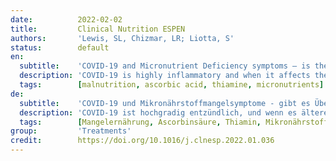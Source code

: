 ```yaml
---
date:          2022-02-02
title:         Clinical Nutrition ESPEN
authors:       'Lewis, SL, Chizmar, LR; Liotta, S'
status:        default
en:
  subtitle:    'COVID-19 and Micronutrient Deficiency symptoms – is there some overlap?'
  description: 'COVID-19 is highly inflammatory and when it affects the elderly who have multiple comorbidities, the risk of malnutrition is high. The aim of this review is to highlight the evidence for COVID-19 and risk for malnutrition (macro- and micro-nutrient deficiency) sharing two case reports. We report two cases of patients with COVID-19. The first case includes a 75-year-old male with increasing confusion, delirium and malnutrition once he had clinically resolved from his COVID-19 diagnosis. The patient had a number of comorbidities and was treated with diuretics before and after his hospital admission. He was treated with intravenous thiamine and enteral nutrition. The second case includes a 77-year-old male with diabetes who presented with suspected vitamin C deficiency likely due to chronic aspirin use nearly two weeks prior to being diagnosed with pneumonia and COVID-19. The patient recovered from his COVID-19 diagnosis but continued to decline nutritionally and was readmitted sixty days later with failure to thrive. The first case had significant improvements in his appetite and neurological conditions following thiamine infusion and enteral nutrition and was discharged to home after a 19-day hospital stay. The second case presented with a vitamin C deficiency before testing positive for COVID-19. Although he did recover from COVID-19 he struggled to meet nutritional needs post-COVID and passed away 60 days after his COVID-19 diagnosis with pneumonia and failure to thrive. Elderly patients with chronic diseases who use nutrient depleting medications are particularly high risk for micronutrient deficiency when they also experience the inflammatory insult of COVID-19. Patients who continue to have poor nutrition intake even after they appear to be clinically resolved from the virus should be closely monitored.'
  tags:        [malnutrition, ascorbic acid, thiamine, micronutrients]
de:
  subtitle:    'COVID-19 und Mikronährstoffmangelsymptome - gibt es Überschneidungen?'
  description: 'COVID-19 ist hochgradig entzündlich, und wenn es ältere Menschen betrifft, die mehrere Komorbiditäten haben, ist das Risiko einer Mangelernährung hoch. Ziel dieser Übersichtsarbeit ist es, anhand von zwei Fallberichten die Evidenz für COVID-19 und das Risiko für Mangelernährung (Makro- und Mikronährstoffmangel) zu beleuchten. Wir berichten über zwei Fälle von Patienten mit COVID-19. Im ersten Fall handelt es sich um einen 75-jährigen Mann mit zunehmender Verwirrtheit, Delirium und Mangelernährung, nachdem seine COVID-19-Diagnose klinisch abgeklungen war. Der Patient wies eine Reihe von Begleiterkrankungen auf und wurde vor und nach seiner Krankenhauseinweisung mit Diuretika behandelt. Er wurde mit intravenösem Thiamin und enteraler Ernährung behandelt. Der zweite Fall betrifft einen 77-jährigen Mann mit Diabetes, der sich mit Verdacht auf Vitamin-C-Mangel vorstellte, der wahrscheinlich auf die chronische Einnahme von Aspirin zurückzuführen war, fast zwei Wochen bevor bei ihm eine Lungenentzündung und COVID-19 diagnostiziert wurden. Der Patient erholte sich von seiner COVID-19-Diagnose, aber sein Ernährungszustand verschlechterte sich weiter und er wurde sechzig Tage später mit Gedeihstörung wieder eingewiesen. Im ersten Fall verbesserten sich sein Appetit und sein neurologischer Zustand nach einer Thiamininfusion und einer enteralen Ernährung erheblich, und er konnte nach einem 19-tägigen Krankenhausaufenthalt nach Hause entlassen werden. Der zweite Fall wies einen Vitamin-C-Mangel auf, bevor er positiv auf COVID-19 getestet wurde. Obwohl er sich von COVID-19 erholte, hatte er nach der COVID-Erkrankung Schwierigkeiten, seinen Ernährungsbedarf zu decken, und verstarb 60 Tage nach seiner COVID-19-Diagnose an Lungenentzündung und Gedeihstörung. Ältere Patienten mit chronischen Krankheiten, die nährstoffarme Medikamente einnehmen, sind besonders gefährdet, einen Mikronährstoffmangel zu erleiden, wenn sie auch den entzündlichen Insult von COVID-19 erleben. Patienten, bei denen die Nahrungsaufnahme auch dann noch unzureichend ist, wenn das Virus klinisch überwunden zu sein scheint, sollten engmaschig überwacht werden.' 
  tags:        [Mangelernährung, Ascorbinsäure, Thiamin, Mikronährstoffe]
group:         'Treatments'
credit:        https://doi.org/10.1016/j.clnesp.2022.01.036
---
```

